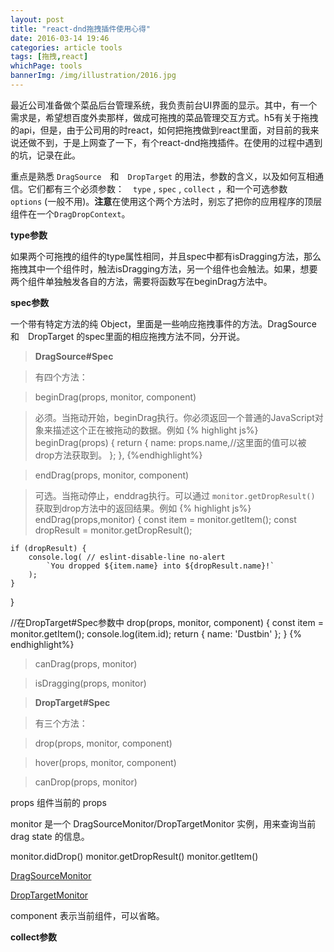 ```yaml
---
layout: post
title: "react-dnd拖拽插件使用心得"
date: 2016-03-14 19:46
categories: article tools
tags: [拖拽,react]
whichPage: tools
bannerImg: /img/illustration/2016.jpg
---
```


最近公司准备做个菜品后台管理系统，我负责前台UI界面的显示。其中，有一个需求是，希望想百度外卖那样，做成可拖拽的菜品管理交互方式。h5有关于拖拽的api，但是，由于公司用的时react，如何把拖拽做到react里面，对目前的我来说还做不到，于是上网查了一下，有个react-dnd拖拽插件。在使用的过程中遇到的坑，记录在此。

重点是熟悉 `DragSource`　和　`DropTarget` 的用法，参数的含义，以及如何互相通信。它们都有三个必须参数：　`type` , `spec` , `collect` ，和一个可选参数　`options` (一般不用)。**注意**在使用这个两个方法时，别忘了把你的应用程序的顶层组件在一个`DragDropContext`。

**type参数**

如果两个可拖拽的组件的type属性相同，并且spec中都有isDragging方法，那么拖拽其中一个组件时，触法isDragging方法，另一个组件也会触法。如果，想要两个组件单独触发各自的方法，需要将函数写在beginDrag方法中。

**spec参数**

一个带有特定方法的纯 Object，里面是一些响应拖拽事件的方法。DragSource 和　DropTarget 的spec里面的相应拖拽方法不同，分开说。

> **DragSource#Spec**

> 有四个方法：

> beginDrag(props, monitor, component)

> 必须。当拖动开始，beginDrag执行。你必须返回一个普通的JavaScript对象来描述这个正在被拖动的数据。例如 
{% highlight js%}
beginDrag(props) {
    return {
        name: props.name,//这里面的值可以被drop方法获取到。
    };
},
{%endhighlight%}

> endDrag(props, monitor, component)

> 可选。当拖动停止，enddrag执行。可以通过 `monitor.getDropResult()` 获取到drop方法中的返回结果。例如
{% highlight js%}
endDrag(props,monitor) {
    const item = monitor.getItem();
    const dropResult = monitor.getDropResult();

    if (dropResult) {
        console.log( // eslint-disable-line no-alert
            `You dropped ${item.name} into ${dropResult.name}!`
        );
    }
}

//在DropTarget#Spec参数中
drop(props, monitor, component) {
    const item = monitor.getItem();
    console.log(item.id);
    return { name: 'Dustbin' };
}
{% endhighlight%}

> canDrag(props, monitor)

> isDragging(props, monitor)
 
> **DropTarget#Spec**

> 有三个方法：

> drop(props, monitor, component)

> hover(props, monitor, component)

> canDrop(props, monitor)


props 组件当前的 props

monitor 是一个 DragSourceMonitor/DropTargetMonitor 实例，用来查询当前 drag state 的信息。

monitor.didDrop() monitor.getDropResult() monitor.getItem()

[DragSourceMonitor](http://gaearon.github.io/react-dnd/docs-drag-source-monitor.html) 

[DropTargetMonitor](http://gaearon.github.io/react-dnd/docs-drop-target-monitor.html) 

component 表示当前组件，可以省略。

**collect参数**